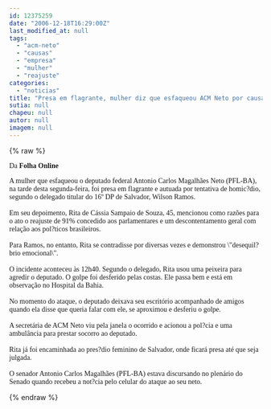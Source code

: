 ```yaml
---
id: 12375259
date: "2006-12-18T16:29:00Z"
last_modified_at: null
tags:
  - "acm-neto"
  - "causas"
  - "empresa"
  - "mulher"
  - "reajuste"
categories:
  - "noticias"
title: "Presa em flagrante, mulher diz que esfaqueou ACM Neto por causa de reajuste "
sutia: null
chapeu: null
autor: null
imagem: null
---
```

{% raw %}
<p><P><FONT face=Verdana>Da <STRONG>Folha Online</STRONG></FONT></P></p>
<p><P><FONT face=Verdana>A mulher que esfaqueou o deputado federal Antonio Carlos Magalhães Neto (PFL-BA), na tarde desta segunda-feira, foi presa em flagrante e autuada por tentativa de homic?dio, segundo o delegado titular do 16º DP de Salvador, Wilson Ramos.<BR><BR>Em seu depoimento, Rita de Cássia Sampaio de Souza, 45, mencionou como razões para o ato o reajuste de 91% concedido aos parlamentares e um descontentamento geral com relação aos pol?ticos brasileiros.<BR><BR>Para Ramos, no entanto, Rita se contradisse por diversas vezes e demonstrou \"desequil?brio emocional\".<BR><BR>O incidente aconteceu às 12h40. Segundo o delegado, Rita usou uma peixeira para agredir o deputado. O golpe foi desferido pelas costas. Ele passa bem e está em observação no Hospital da Bahia.<BR><BR>No momento do ataque, o deputado deixava seu escritório acompanhado de amigos quando ela disse que queria falar com ele, se aproximou e desferiu o golpe.<BR><BR>A secretária de ACM Neto viu pela janela o ocorrido e acionou a pol?cia e uma ambulância para prestar socorro ao deputado.<BR><BR>Rita já foi encaminhada ao pres?dio feminino de Salvador, onde ficará presa até que seja julgada.<BR><BR>O senador Antonio Carlos Magalhães (PFL-BA) estava discursando no plenário do Senado quando recebeu a not?cia pelo celular do ataque ao seu neto.</FONT></P><!--LINKS--> </p>
{% endraw %}